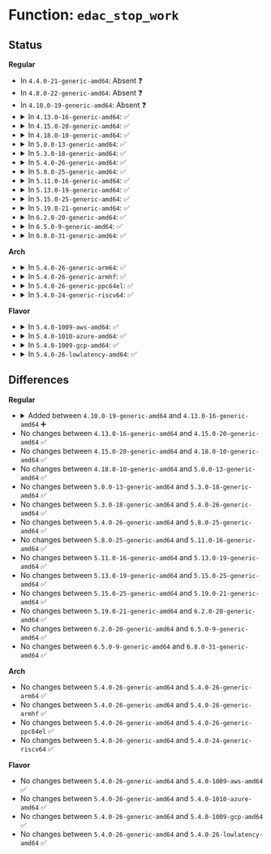 # Function: <code>edac_stop_work</code>

## Status
<b>Regular</b>
<ul>
<li>
In <code>4.4.0-21-generic-amd64</code>: Absent ❓
</li>
<li>
In <code>4.8.0-22-generic-amd64</code>: Absent ❓
</li>
<li>
In <code>4.10.0-19-generic-amd64</code>: Absent ❓
</li>
<li>
<details>
<summary>In <code>4.13.0-16-generic-amd64</code>: ✅</summary>

```c
bool edac_stop_work(struct delayed_work * work)
```

```json
{
  "name": "edac_stop_work",
  "collision_type": "Unique Global",
  "inline_type": "No",
  "funcs": [
    {
      "addr": 18446744071586576384,
      "name": "edac_stop_work",
      "external": true,
      "loc": "drivers/edac/wq.c:17",
      "file": "drivers/edac/wq.c",
      "inline": "seen, unknown",
      "caller_inline": [],
      "caller_func": [
        "drivers/edac/edac_mc.c:edac_mc_del_mc",
        "drivers/edac/edac_device.c:edac_device_del_device",
        "drivers/edac/edac_pci.c:edac_pci_del_device"
      ]
    }
  ],
  "symbols": [
    {
      "addr": 18446744071586576384,
      "name": "edac_stop_work",
      "section": ".text",
      "bind": "STB_GLOBAL",
      "size": 34
    }
  ]
}
```
</details>
</li>
<li>
<details>
<summary>In <code>4.15.0-20-generic-amd64</code>: ✅</summary>

```c
bool edac_stop_work(struct delayed_work * work)
```

```json
{
  "name": "edac_stop_work",
  "collision_type": "Unique Global",
  "inline_type": "No",
  "funcs": [
    {
      "addr": 18446744071587043472,
      "name": "edac_stop_work",
      "external": true,
      "loc": "drivers/edac/wq.c:17",
      "file": "drivers/edac/wq.c",
      "inline": "seen, unknown",
      "caller_inline": [],
      "caller_func": [
        "drivers/edac/edac_mc.c:edac_mc_del_mc",
        "drivers/edac/edac_device.c:edac_device_del_device",
        "drivers/edac/edac_pci.c:edac_pci_del_device"
      ]
    }
  ],
  "symbols": [
    {
      "addr": 18446744071587043472,
      "name": "edac_stop_work",
      "section": ".text",
      "bind": "STB_GLOBAL",
      "size": 34
    }
  ]
}
```
</details>
</li>
<li>
<details>
<summary>In <code>4.18.0-10-generic-amd64</code>: ✅</summary>

```c
bool edac_stop_work(struct delayed_work * work)
```

```json
{
  "name": "edac_stop_work",
  "collision_type": "Unique Global",
  "inline_type": "No",
  "funcs": [
    {
      "addr": 18446744071587341888,
      "name": "edac_stop_work",
      "external": true,
      "loc": "drivers/edac/wq.c:17",
      "file": "drivers/edac/wq.c",
      "inline": "seen, unknown",
      "caller_inline": [],
      "caller_func": [
        "drivers/edac/edac_mc.c:edac_mc_del_mc",
        "drivers/edac/edac_device.c:edac_device_del_device",
        "drivers/edac/edac_pci.c:edac_pci_del_device"
      ]
    }
  ],
  "symbols": [
    {
      "addr": 18446744071587341888,
      "name": "edac_stop_work",
      "section": ".text",
      "bind": "STB_GLOBAL",
      "size": 34
    }
  ]
}
```
</details>
</li>
<li>
<details>
<summary>In <code>5.0.0-13-generic-amd64</code>: ✅</summary>

```c
bool edac_stop_work(struct delayed_work * work)
```

```json
{
  "name": "edac_stop_work",
  "collision_type": "Unique Global",
  "inline_type": "No",
  "funcs": [
    {
      "addr": 18446744071587520048,
      "name": "edac_stop_work",
      "external": true,
      "loc": "drivers/edac/wq.c:17",
      "file": "drivers/edac/wq.c",
      "inline": "seen, unknown",
      "caller_inline": [],
      "caller_func": [
        "drivers/edac/edac_mc.c:edac_mc_del_mc",
        "drivers/edac/edac_device.c:edac_device_del_device",
        "drivers/edac/edac_pci.c:edac_pci_del_device"
      ]
    }
  ],
  "symbols": [
    {
      "addr": 18446744071587520048,
      "name": "edac_stop_work",
      "section": ".text",
      "bind": "STB_GLOBAL",
      "size": 34
    }
  ]
}
```
</details>
</li>
<li>
<details>
<summary>In <code>5.3.0-18-generic-amd64</code>: ✅</summary>

```c
bool edac_stop_work(struct delayed_work * work)
```

```json
{
  "name": "edac_stop_work",
  "collision_type": "Unique Global",
  "inline_type": "No",
  "funcs": [
    {
      "addr": 18446744071587793936,
      "name": "edac_stop_work",
      "external": true,
      "loc": "drivers/edac/wq.c:18",
      "file": "drivers/edac/wq.c",
      "inline": "seen, unknown",
      "caller_inline": [],
      "caller_func": [
        "drivers/edac/edac_mc.c:edac_mc_del_mc",
        "drivers/edac/edac_device.c:edac_device_del_device",
        "drivers/edac/edac_pci.c:edac_pci_del_device"
      ]
    }
  ],
  "symbols": [
    {
      "addr": 18446744071587793936,
      "name": "edac_stop_work",
      "section": ".text",
      "bind": "STB_GLOBAL",
      "size": 38
    }
  ]
}
```
</details>
</li>
<li>
<details>
<summary>In <code>5.4.0-26-generic-amd64</code>: ✅</summary>

```c
bool edac_stop_work(struct delayed_work * work)
```

```json
{
  "name": "edac_stop_work",
  "collision_type": "Unique Global",
  "inline_type": "No",
  "funcs": [
    {
      "addr": 18446744071587998656,
      "name": "edac_stop_work",
      "external": true,
      "loc": "drivers/edac/wq.c:18",
      "file": "drivers/edac/wq.c",
      "inline": "seen, unknown",
      "caller_inline": [],
      "caller_func": [
        "drivers/edac/edac_mc.c:edac_mc_del_mc",
        "drivers/edac/edac_device.c:edac_device_del_device",
        "drivers/edac/edac_pci.c:edac_pci_del_device"
      ]
    }
  ],
  "symbols": [
    {
      "addr": 18446744071587998656,
      "name": "edac_stop_work",
      "section": ".text",
      "bind": "STB_GLOBAL",
      "size": 38
    }
  ]
}
```
</details>
</li>
<li>
<details>
<summary>In <code>5.8.0-25-generic-amd64</code>: ✅</summary>

```c
bool edac_stop_work(struct delayed_work * work)
```

```json
{
  "name": "edac_stop_work",
  "collision_type": "Unique Global",
  "inline_type": "No",
  "funcs": [
    {
      "addr": 18446744071588852768,
      "name": "edac_stop_work",
      "external": true,
      "loc": "drivers/edac/wq.c:18",
      "file": "drivers/edac/wq.c",
      "inline": "seen, unknown",
      "caller_inline": [],
      "caller_func": [
        "drivers/edac/edac_mc.c:edac_mc_del_mc",
        "drivers/edac/edac_device.c:edac_device_del_device",
        "drivers/edac/edac_pci.c:edac_pci_del_device"
      ]
    }
  ],
  "symbols": [
    {
      "addr": 18446744071588852768,
      "name": "edac_stop_work",
      "section": ".text",
      "bind": "STB_GLOBAL",
      "size": 40
    }
  ]
}
```
</details>
</li>
<li>
<details>
<summary>In <code>5.11.0-16-generic-amd64</code>: ✅</summary>

```c
bool edac_stop_work(struct delayed_work * work)
```

```json
{
  "name": "edac_stop_work",
  "collision_type": "Unique Global",
  "inline_type": "No",
  "funcs": [
    {
      "addr": 18446744071588868144,
      "name": "edac_stop_work",
      "external": true,
      "loc": "drivers/edac/wq.c:18",
      "file": "drivers/edac/wq.c",
      "inline": "seen, unknown",
      "caller_inline": [],
      "caller_func": [
        "drivers/edac/edac_mc.c:edac_mc_del_mc",
        "drivers/edac/edac_device.c:edac_device_del_device",
        "drivers/edac/edac_pci.c:edac_pci_del_device"
      ]
    }
  ],
  "symbols": [
    {
      "addr": 18446744071588868144,
      "name": "edac_stop_work",
      "section": ".text",
      "bind": "STB_GLOBAL",
      "size": 40
    }
  ]
}
```
</details>
</li>
<li>
<details>
<summary>In <code>5.13.0-19-generic-amd64</code>: ✅</summary>

```c
bool edac_stop_work(struct delayed_work * work)
```

```json
{
  "name": "edac_stop_work",
  "collision_type": "Unique Global",
  "inline_type": "No",
  "funcs": [
    {
      "addr": 18446744071588755072,
      "name": "edac_stop_work",
      "external": true,
      "loc": "drivers/edac/wq.c:18",
      "file": "drivers/edac/wq.c",
      "inline": "seen, unknown",
      "caller_inline": [],
      "caller_func": [
        "drivers/edac/edac_mc.c:edac_mc_del_mc",
        "drivers/edac/edac_device.c:edac_device_del_device",
        "drivers/edac/edac_pci.c:edac_pci_del_device"
      ]
    }
  ],
  "symbols": [
    {
      "addr": 18446744071588755072,
      "name": "edac_stop_work",
      "section": ".text",
      "bind": "STB_GLOBAL",
      "size": 40
    }
  ]
}
```
</details>
</li>
<li>
<details>
<summary>In <code>5.15.0-25-generic-amd64</code>: ✅</summary>

```c
bool edac_stop_work(struct delayed_work * work)
```

```json
{
  "name": "edac_stop_work",
  "collision_type": "Unique Global",
  "inline_type": "No",
  "funcs": [
    {
      "addr": 18446744071589446528,
      "name": "edac_stop_work",
      "external": true,
      "loc": "drivers/edac/wq.c:18",
      "file": "drivers/edac/wq.c",
      "inline": "seen, unknown",
      "caller_inline": [],
      "caller_func": [
        "drivers/edac/edac_mc.c:edac_mc_del_mc",
        "drivers/edac/edac_device.c:edac_device_del_device",
        "drivers/edac/edac_pci.c:edac_pci_del_device"
      ]
    }
  ],
  "symbols": [
    {
      "addr": 18446744071589446528,
      "name": "edac_stop_work",
      "section": ".text",
      "bind": "STB_GLOBAL",
      "size": 40
    }
  ]
}
```
</details>
</li>
<li>
<details>
<summary>In <code>5.19.0-21-generic-amd64</code>: ✅</summary>

```c
bool edac_stop_work(struct delayed_work * work)
```

```json
{
  "name": "edac_stop_work",
  "collision_type": "Unique Global",
  "inline_type": "No",
  "funcs": [
    {
      "addr": 18446744071590925344,
      "name": "edac_stop_work",
      "external": true,
      "loc": "drivers/edac/wq.c:18",
      "file": "drivers/edac/wq.c",
      "inline": "seen, unknown",
      "caller_inline": [],
      "caller_func": [
        "drivers/edac/edac_mc.c:edac_mc_del_mc",
        "drivers/edac/edac_device.c:edac_device_del_device",
        "drivers/edac/edac_pci.c:edac_pci_del_device"
      ]
    }
  ],
  "symbols": [
    {
      "addr": 18446744071590925344,
      "name": "edac_stop_work",
      "section": ".text",
      "bind": "STB_GLOBAL",
      "size": 43
    }
  ]
}
```
</details>
</li>
<li>
<details>
<summary>In <code>6.2.0-20-generic-amd64</code>: ✅</summary>

```c
bool edac_stop_work(struct delayed_work * work)
```

```json
{
  "name": "edac_stop_work",
  "collision_type": "Unique Global",
  "inline_type": "No",
  "funcs": [
    {
      "addr": 18446744071592625216,
      "name": "edac_stop_work",
      "external": true,
      "loc": "drivers/edac/wq.c:18",
      "file": "drivers/edac/wq.c",
      "inline": "seen, unknown",
      "caller_inline": [],
      "caller_func": [
        "drivers/edac/edac_mc.c:edac_mc_del_mc",
        "drivers/edac/edac_device.c:edac_device_del_device",
        "drivers/edac/edac_pci.c:edac_pci_del_device"
      ]
    }
  ],
  "symbols": [
    {
      "addr": 18446744071592625216,
      "name": "edac_stop_work",
      "section": ".text",
      "bind": "STB_GLOBAL",
      "size": 43
    }
  ]
}
```
</details>
</li>
<li>
<details>
<summary>In <code>6.5.0-9-generic-amd64</code>: ✅</summary>

```c
bool edac_stop_work(struct delayed_work * work)
```

```json
{
  "name": "edac_stop_work",
  "collision_type": "Unique Global",
  "inline_type": "No",
  "funcs": [
    {
      "addr": 18446744071593055824,
      "name": "edac_stop_work",
      "external": true,
      "loc": "drivers/edac/wq.c:18",
      "file": "drivers/edac/wq.c",
      "inline": "seen, unknown",
      "caller_inline": [],
      "caller_func": [
        "drivers/edac/edac_mc.c:edac_mc_del_mc",
        "drivers/edac/edac_device.c:edac_device_del_device",
        "drivers/edac/edac_pci.c:edac_pci_del_device"
      ]
    }
  ],
  "symbols": [
    {
      "addr": 18446744071593055824,
      "name": "edac_stop_work",
      "section": ".text",
      "bind": "STB_GLOBAL",
      "size": 43
    }
  ]
}
```
</details>
</li>
<li>
<details>
<summary>In <code>6.8.0-31-generic-amd64</code>: ✅</summary>

```c
bool edac_stop_work(struct delayed_work * work)
```

```json
{
  "name": "edac_stop_work",
  "collision_type": "Unique Global",
  "inline_type": "No",
  "funcs": [
    {
      "addr": 18446744071593807616,
      "name": "edac_stop_work",
      "external": true,
      "loc": "drivers/edac/wq.c:18",
      "file": "drivers/edac/wq.c",
      "inline": "seen, unknown",
      "caller_inline": [],
      "caller_func": [
        "drivers/edac/edac_mc.c:edac_mc_del_mc",
        "drivers/edac/edac_device.c:edac_device_del_device",
        "drivers/edac/edac_pci.c:edac_pci_del_device"
      ]
    }
  ],
  "symbols": [
    {
      "addr": 18446744071593807616,
      "name": "edac_stop_work",
      "section": ".text",
      "bind": "STB_GLOBAL",
      "size": 43
    }
  ]
}
```
</details>
</li>
</ul>
<b>Arch</b>
<ul>
<li>
<details>
<summary>In <code>5.4.0-26-generic-arm64</code>: ✅</summary>

```c
bool edac_stop_work(struct delayed_work * work)
```

```json
{
  "name": "edac_stop_work",
  "collision_type": "Unique Global",
  "inline_type": "No",
  "funcs": [
    {
      "addr": 18446603336501244232,
      "name": "edac_stop_work",
      "external": true,
      "loc": "drivers/edac/wq.c:18",
      "file": "drivers/edac/wq.c",
      "inline": "seen, unknown",
      "caller_inline": [],
      "caller_func": [
        "drivers/edac/edac_mc.c:edac_mc_del_mc",
        "drivers/edac/edac_device.c:edac_device_del_device",
        "drivers/edac/edac_pci.c:edac_pci_del_device"
      ]
    }
  ],
  "symbols": [
    {
      "addr": 18446603336501244232,
      "name": "edac_stop_work",
      "section": ".text",
      "bind": "STB_GLOBAL",
      "size": 64
    }
  ]
}
```
</details>
</li>
<li>
<details>
<summary>In <code>5.4.0-26-generic-armhf</code>: ✅</summary>

```c
bool edac_stop_work(struct delayed_work * work)
```

```json
{
  "name": "edac_stop_work",
  "collision_type": "Unique Global",
  "inline_type": "No",
  "funcs": [
    {
      "addr": 3233747184,
      "name": "edac_stop_work",
      "external": true,
      "loc": "drivers/edac/wq.c:18",
      "file": "drivers/edac/wq.c",
      "inline": "seen, unknown",
      "caller_inline": [],
      "caller_func": [
        "drivers/edac/edac_mc.c:edac_mc_del_mc",
        "drivers/edac/edac_device.c:edac_device_del_device",
        "drivers/edac/edac_pci.c:edac_pci_del_device"
      ]
    }
  ],
  "symbols": [
    {
      "addr": 3233747184,
      "name": "edac_stop_work",
      "section": ".text",
      "bind": "STB_GLOBAL",
      "size": 52
    }
  ]
}
```
</details>
</li>
<li>
<details>
<summary>In <code>5.4.0-26-generic-ppc64el</code>: ✅</summary>

```c
bool edac_stop_work(struct delayed_work * work)
```

```json
{
  "name": "edac_stop_work",
  "collision_type": "Unique Global",
  "inline_type": "No",
  "funcs": [
    {
      "addr": 13835058055294777920,
      "name": "edac_stop_work",
      "external": true,
      "loc": "drivers/edac/wq.c:18",
      "file": "drivers/edac/wq.c",
      "inline": "seen, unknown",
      "caller_inline": [],
      "caller_func": [
        "drivers/edac/edac_mc.c:edac_mc_del_mc",
        "drivers/edac/edac_device.c:edac_device_del_device",
        "drivers/edac/edac_pci.c:edac_pci_del_device"
      ]
    }
  ],
  "symbols": [
    {
      "addr": 13835058055294777920,
      "name": "edac_stop_work",
      "section": ".text",
      "bind": "STB_GLOBAL",
      "size": 84
    }
  ]
}
```
</details>
</li>
<li>
<details>
<summary>In <code>5.4.0-24-generic-riscv64</code>: ✅</summary>

```c
bool edac_stop_work(struct delayed_work * work)
```

```json
{
  "name": "edac_stop_work",
  "collision_type": "Unique Global",
  "inline_type": "No",
  "funcs": [
    {
      "addr": 18446743936277937004,
      "name": "edac_stop_work",
      "external": true,
      "loc": "drivers/edac/wq.c:18",
      "file": "drivers/edac/wq.c",
      "inline": "seen, unknown",
      "caller_inline": [],
      "caller_func": [
        "drivers/edac/edac_mc.c:edac_mc_del_mc",
        "drivers/edac/edac_device.c:edac_device_del_device",
        "drivers/edac/edac_pci.c:edac_pci_del_device"
      ]
    }
  ],
  "symbols": [
    {
      "addr": 18446743936277937004,
      "name": "edac_stop_work",
      "section": ".text",
      "bind": "STB_GLOBAL",
      "size": 62
    }
  ]
}
```
</details>
</li>
</ul>
<b>Flavor</b>
<ul>
<li>
<details>
<summary>In <code>5.4.0-1009-aws-amd64</code>: ✅</summary>

```c
bool edac_stop_work(struct delayed_work * work)
```

```json
{
  "name": "edac_stop_work",
  "collision_type": "Unique Global",
  "inline_type": "No",
  "funcs": [
    {
      "addr": 18446744071587629632,
      "name": "edac_stop_work",
      "external": true,
      "loc": "drivers/edac/wq.c:18",
      "file": "drivers/edac/wq.c",
      "inline": "seen, unknown",
      "caller_inline": [],
      "caller_func": [
        "drivers/edac/edac_mc.c:edac_mc_del_mc",
        "drivers/edac/edac_device.c:edac_device_del_device",
        "drivers/edac/edac_pci.c:edac_pci_del_device"
      ]
    }
  ],
  "symbols": [
    {
      "addr": 18446744071587629632,
      "name": "edac_stop_work",
      "section": ".text",
      "bind": "STB_GLOBAL",
      "size": 38
    }
  ]
}
```
</details>
</li>
<li>
<details>
<summary>In <code>5.4.0-1010-azure-amd64</code>: ✅</summary>

```c
bool edac_stop_work(struct delayed_work * work)
```

```json
{
  "name": "edac_stop_work",
  "collision_type": "Unique Global",
  "inline_type": "No",
  "funcs": [
    {
      "addr": 18446744071587397648,
      "name": "edac_stop_work",
      "external": true,
      "loc": "drivers/edac/wq.c:18",
      "file": "drivers/edac/wq.c",
      "inline": "seen, unknown",
      "caller_inline": [],
      "caller_func": [
        "drivers/edac/edac_mc.c:edac_mc_del_mc",
        "drivers/edac/edac_device.c:edac_device_del_device",
        "drivers/edac/edac_pci.c:edac_pci_del_device"
      ]
    }
  ],
  "symbols": [
    {
      "addr": 18446744071587397648,
      "name": "edac_stop_work",
      "section": ".text",
      "bind": "STB_GLOBAL",
      "size": 38
    }
  ]
}
```
</details>
</li>
<li>
<details>
<summary>In <code>5.4.0-1009-gcp-amd64</code>: ✅</summary>

```c
bool edac_stop_work(struct delayed_work * work)
```

```json
{
  "name": "edac_stop_work",
  "collision_type": "Unique Global",
  "inline_type": "No",
  "funcs": [
    {
      "addr": 18446744071587954800,
      "name": "edac_stop_work",
      "external": true,
      "loc": "drivers/edac/wq.c:18",
      "file": "drivers/edac/wq.c",
      "inline": "seen, unknown",
      "caller_inline": [],
      "caller_func": [
        "drivers/edac/edac_mc.c:edac_mc_del_mc",
        "drivers/edac/edac_device.c:edac_device_del_device",
        "drivers/edac/edac_pci.c:edac_pci_del_device"
      ]
    }
  ],
  "symbols": [
    {
      "addr": 18446744071587954800,
      "name": "edac_stop_work",
      "section": ".text",
      "bind": "STB_GLOBAL",
      "size": 38
    }
  ]
}
```
</details>
</li>
<li>
<details>
<summary>In <code>5.4.0-26-lowlatency-amd64</code>: ✅</summary>

```c
bool edac_stop_work(struct delayed_work * work)
```

```json
{
  "name": "edac_stop_work",
  "collision_type": "Unique Global",
  "inline_type": "No",
  "funcs": [
    {
      "addr": 18446744071588070144,
      "name": "edac_stop_work",
      "external": true,
      "loc": "drivers/edac/wq.c:18",
      "file": "drivers/edac/wq.c",
      "inline": "seen, unknown",
      "caller_inline": [],
      "caller_func": [
        "drivers/edac/edac_mc.c:edac_mc_del_mc",
        "drivers/edac/edac_device.c:edac_device_del_device",
        "drivers/edac/edac_pci.c:edac_pci_del_device"
      ]
    }
  ],
  "symbols": [
    {
      "addr": 18446744071588070144,
      "name": "edac_stop_work",
      "section": ".text",
      "bind": "STB_GLOBAL",
      "size": 38
    }
  ]
}
```
</details>
</li>
</ul>

## Differences
<b>Regular</b>
<ul>
<li>
<details>
<summary>Added between <code>4.10.0-19-generic-amd64</code> and <code>4.13.0-16-generic-amd64</code> ➕</summary>

```c
bool edac_stop_work(struct delayed_work * work)
```
</details>
</li>
<li>
No changes between <code>4.13.0-16-generic-amd64</code> and <code>4.15.0-20-generic-amd64</code> ✅
</li>
<li>
No changes between <code>4.15.0-20-generic-amd64</code> and <code>4.18.0-10-generic-amd64</code> ✅
</li>
<li>
No changes between <code>4.18.0-10-generic-amd64</code> and <code>5.0.0-13-generic-amd64</code> ✅
</li>
<li>
No changes between <code>5.0.0-13-generic-amd64</code> and <code>5.3.0-18-generic-amd64</code> ✅
</li>
<li>
No changes between <code>5.3.0-18-generic-amd64</code> and <code>5.4.0-26-generic-amd64</code> ✅
</li>
<li>
No changes between <code>5.4.0-26-generic-amd64</code> and <code>5.8.0-25-generic-amd64</code> ✅
</li>
<li>
No changes between <code>5.8.0-25-generic-amd64</code> and <code>5.11.0-16-generic-amd64</code> ✅
</li>
<li>
No changes between <code>5.11.0-16-generic-amd64</code> and <code>5.13.0-19-generic-amd64</code> ✅
</li>
<li>
No changes between <code>5.13.0-19-generic-amd64</code> and <code>5.15.0-25-generic-amd64</code> ✅
</li>
<li>
No changes between <code>5.15.0-25-generic-amd64</code> and <code>5.19.0-21-generic-amd64</code> ✅
</li>
<li>
No changes between <code>5.19.0-21-generic-amd64</code> and <code>6.2.0-20-generic-amd64</code> ✅
</li>
<li>
No changes between <code>6.2.0-20-generic-amd64</code> and <code>6.5.0-9-generic-amd64</code> ✅
</li>
<li>
No changes between <code>6.5.0-9-generic-amd64</code> and <code>6.8.0-31-generic-amd64</code> ✅
</li>
</ul>
<b>Arch</b>
<ul>
<li>
No changes between <code>5.4.0-26-generic-amd64</code> and <code>5.4.0-26-generic-arm64</code> ✅
</li>
<li>
No changes between <code>5.4.0-26-generic-amd64</code> and <code>5.4.0-26-generic-armhf</code> ✅
</li>
<li>
No changes between <code>5.4.0-26-generic-amd64</code> and <code>5.4.0-26-generic-ppc64el</code> ✅
</li>
<li>
No changes between <code>5.4.0-26-generic-amd64</code> and <code>5.4.0-24-generic-riscv64</code> ✅
</li>
</ul>
<b>Flavor</b>
<ul>
<li>
No changes between <code>5.4.0-26-generic-amd64</code> and <code>5.4.0-1009-aws-amd64</code> ✅
</li>
<li>
No changes between <code>5.4.0-26-generic-amd64</code> and <code>5.4.0-1010-azure-amd64</code> ✅
</li>
<li>
No changes between <code>5.4.0-26-generic-amd64</code> and <code>5.4.0-1009-gcp-amd64</code> ✅
</li>
<li>
No changes between <code>5.4.0-26-generic-amd64</code> and <code>5.4.0-26-lowlatency-amd64</code> ✅
</li>
</ul>

